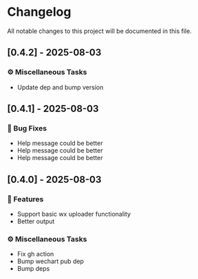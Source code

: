 # Changelog

All notable changes to this project will be documented in this file.

## [0.4.2] - 2025-08-03

### ⚙️ Miscellaneous Tasks

- Update dep and bump version

## [0.4.1] - 2025-08-03

### 🐛 Bug Fixes

- Help message could be better
- Help message could be better
- Help message could be better

## [0.4.0] - 2025-08-03

### 🚀 Features

- Support basic wx uploader functionality
- Better output

### ⚙️ Miscellaneous Tasks

- Fix gh action
- Bump wechart pub dep
- Bump deps

<!-- generated by git-cliff -->
